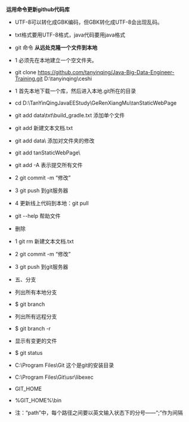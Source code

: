 **运用命令更新github代码库**

- UTF-8可以转化成GBK编码，但GBK转化成UTF-8会出现乱码。
- txt格式要用UTF-8格式，java代码要用java格式

- git 命令 **从远处克隆一个文件到本地**
- 1 必须先在本地建立一个空文件夹。
- git  clone  https://github.com/tanyinqing/Java-Big-Data-Engineer-Training.git   D:\tanyinqing\ceshi

- 1 首先本地下载一个库，然后进入本地.git所在的目录

- cd D:\TanYinQingJavaEEStudy\GeRenXiangMu\tanStaticWebPage

- git add data\txt\build_gradle.txt  添加单个文件
- git add 新建文本文档.txt
- git add data\   添加对文件夹的修改
- git add tanStaticWebPage\
- git add -A  表示提交所有文件

- 2 git commit -m “修改”
- 3 git push   到git服务器
- 4 更新线上代码到本地：git pull

- git --help  帮助文件

- 删除
- 1 git rm 新建文本文档.txt
- 2 git commit -m “修改”
- 3 git push   到git服务器

- 五、分支

- 列出所有本地分支
- $ git branch

- 列出所有远程分支
- $ git branch -r

- 显示有变更的文件
- $ git status

- C:\Program Files\Git  这个是git的安装目录
- C:\Program Files\Git\usr\libexec

- GIT_HOME
- %GIT_HOME%\bin

- 注：“path”中，每个路径之间要以英文输入状态下的分号——“;”作为间隔





